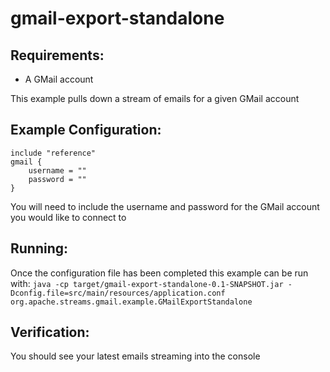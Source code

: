 gmail-export-standalone
==============================

Requirements:
-------------
 - A GMail account

This example pulls down a stream of emails for a given GMail account

Example Configuration:
----------------------

    include "reference"
    gmail {
        username = ""
        password = ""
    }

You will need to include the username and password for the GMail account you would like to connect to

Running:
--------

Once the configuration file has been completed this example can be run with:
`java -cp target/gmail-export-standalone-0.1-SNAPSHOT.jar -Dconfig.file=src/main/resources/application.conf org.apache.streams.gmail.example.GMailExportStandalone`

Verification:
-------------
You should see your latest emails streaming into the console